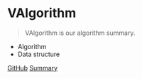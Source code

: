# VAlgorithm

> VAlgorithm is our algorithm summary.

* Algorithm
* Data structure

[GitHub](https://github.com/CodePoem/VAlgorithm)
[Summary](/summary)
